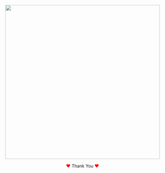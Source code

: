 <p align="center"><img width="500px" src='https://user-images.githubusercontent.com/80118217/223972358-bf0be002-3512-495c-8529-42dff09fb85c.JPG'></p>
<p align="center"><span style="color: red;">&hearts;</span> Thank You <span style="color: red;">&hearts;</span></p>
